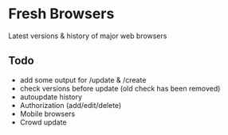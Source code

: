 Fresh Browsers
==============
Latest versions & history of major web browsers


Todo
----
* add some output for /update & /create
* check versions before update (old check has been removed)
* autoupdate history
* Authorization (add/edit/delete)
* Mobile browsers
* Crowd update

